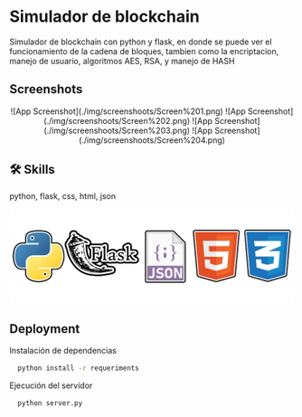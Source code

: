 
# Simulador de blockchain

Simulador de blockchain con python y flask, en donde se puede ver el funcionamiento de la cadena de bloques, tambien como la encriptacion, manejo de usuario, algoritmos AES, RSA, y manejo de HASH




## Screenshots
<div align="center">
![App Screenshot](./img/screenshoots/Screen%201.png)
![App Screenshot](./img/screenshoots/Screen%202.png)
![App Screenshot](./img/screenshoots/Screen%203.png)
![App Screenshot](./img/screenshoots/Screen%204.png)
</div>

## 🛠 Skills
python, flask, css, html, json
<p align="center">
  <img src = "./img/skills.png">
</p>

## Deployment

Instalación de dependencias

```bash
  python install -r requeriments
```

Ejecución del servidor

```bash
  python server.py
```

